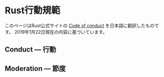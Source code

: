 <!-- -*- coding:utf-8-unix -*- -->

# Rust行動規範
<!-- # Code of conduct -->

このページはRust公式サイトの
[Code of conduct](https://www.rust-lang.org/policies/code-of-conduct)
を日本語に翻訳したものです。
2019年1月22日現在の内容に基づいています。

<!-- ## Conduct -->
## Conduct &mdash; 行動

<!-- - We are committed to providing a friendly, safe and welcoming -->
<!--   environment for all, regardless of level of experience, gender -->
<!--   identity and expression, sexual orientation, disability, personal -->
<!--   appearance, body size, race, ethnicity, age, religion, nationality, -->
<!--   or other similar characteristic. -->

<!-- - Please avoid using overtly sexual aliases or other nicknames that -->
<!--   might detract from a friendly, safe and welcoming environment for -->
<!--   all. -->

<!-- - Please be kind and courteous. There's no need to be mean or rude. -->

<!-- - Respect that people have differences of opinion and that every -->
<!--   design or implementation choice carries a trade-off and numerous -->
<!--   costs. There is seldom a right answer. -->

<!-- - Please keep unstructured critique to a minimum. If you have solid -->
<!--   ideas you want to experiment with, make a fork and see how it -->
<!--   works. -->

<!-- - We will exclude you from interaction if you insult, demean or harass -->
<!--   anyone. That is not welcome behavior. We interpret the term -->
<!--   “harassment” as including the definition in the -->
<!--   [Citizen Code of Conduct](http://citizencodeofconduct.org/); -->
<!--   if you have any lack of clarity about what might be included in that -->
<!--   concept, please read their definition. In particular, we don't -->
<!--   tolerate behavior that excludes people in socially marginalized -->
<!--   groups. -->

<!-- - Private harassment is also unacceptable. No matter who you are, if -->
<!--   you feel you have been or are being harassed or made uncomfortable -->
<!--   by a community member, please contact one of the channel ops or any -->
<!--   of the Rust moderation team immediately. Whether you're a regular -->
<!--   contributor or a newcomer, we care about making this community a -->
<!--   safe place for you and we've got your back. -->

<!-- - Likewise any spamming, trolling, flaming, baiting or other -->
<!--   attention-stealing behavior is not welcome. -->

<!-- ## Moderation -->
## Moderation &mdash; 節度

<!-- These are the policies for upholding our community's standards of -->
<!-- conduct. If you feel that a thread needs moderation, please contact -->
<!-- the Rust moderation team. -->

<!-- 1. Remarks that violate the Rust standards of conduct, including -->
<!--    hateful, hurtful, oppressive, or exclusionary remarks, are not -->
<!--    allowed. (Cursing is allowed, but never targeting another user, and -->
<!--    never in a hateful manner.) -->

<!-- 1. Remarks that moderators find inappropriate, whether listed in the -->
<!--    code of conduct or not, are also not allowed. -->

<!-- 1. Moderators will first respond to such remarks with a warning. -->

<!-- 1. If the warning is unheeded, the user will be "kicked," i.e., -->
<!--    kicked out of the communication channel to cool off. -->

<!-- 1. If the user comes back and continues to make trouble, they will be -->
<!--    banned, i.e., indefinitely excluded. -->

<!-- 1. Moderators may choose at their discretion to un-ban the user if it -->
<!--    was a first offense and they offer the offended party a genuine -->
<!--    apology. -->

<!-- 1. If a moderator bans someone and you think it was unjustified, -->
<!--    please take it up with that moderator, or with a different -->
<!--    moderator, **in private**. Complaints about bans in-channel are not -->
<!--    allowed. -->

<!-- 1. Moderators are held to a higher standard than other community -->
<!--    members. If a moderator creates an inappropriate situation, they -->
<!--    should expect less leeway than others. -->

<!-- In the Rust community we strive to go the extra step to look out for -->
<!-- each other. Don't just aim to be technically unimpeachable, try to be -->
<!-- your best self. In particular, avoid flirting with offensive or -->
<!-- sensitive issues, particularly if they're off-topic; this all too -->
<!-- often leads to unnecessary fights, hurt feelings, and damaged trust; -->
<!-- worse, it can drive people away from the community entirely. -->

<!-- And if someone takes issue with something you said or did, resist the -->
<!-- urge to be defensive. Just stop doing what it was they complained -->
<!-- about and apologize. Even if you feel you were misinterpreted or -->
<!-- unfairly accused, chances are good there was something you could've -->
<!-- communicated better &ndash; remember that it's your responsibility to -->
<!-- make your fellow Rustaceans comfortable. Everyone wants to get along -->
<!-- and we are all here first and foremost because we want to talk about -->
<!-- cool technology. You will find that people will be eager to assume -->
<!-- good intent and forgive aslong as you earn their trust. -->

<!-- The enforcement policies listed above apply to all official Rust -->
<!-- venues; including official IRC channels (#rust, #rust-internals, -->
<!-- #rust-tools, #rust-libs, #rustc, #rust-beginners, #rust-docs, -->
<!-- #rust-community, #rust-lang, and #cargo); Discord channels -->
<!-- (https://discord.gg/rust-lang); GitHub repositories under rust-lang, -->
<!-- rust-lang-nursery, and rust-lang-deprecated; and all forums under -->
<!-- rust-lang.org (users.rust-lang.org, internals.rust-lang.org). For -->
<!-- other projects adopting the Rust Code of Conduct, please contact the -->
<!-- maintainers of those projects for enforcement. If you wish to use this -->
<!-- code of conduct for your own project, consider explicitly mentioning -->
<!-- your moderation policy or making a copy with your own moderation -->
<!-- policy so as to avoid confusion. -->

<!-- *Adapted from the -->
<!-- [Node.js Policy on Trolling](http://blog.izs.me/post/30036893703/policy-on-trolling) -->
<!-- as well as the -->
<!-- [Contributor Covenant v1.3.0](https://www.contributor-covenant.org/version/1/3/0/).* -->
